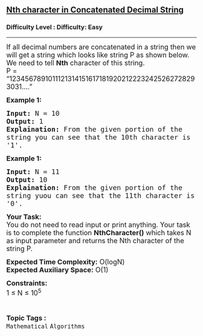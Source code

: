 <h2><a href="https://www.geeksforgeeks.org/problems/nth-character-in-concatenated-decimal-string0245/1?page=14&status=unsolved&sortBy=accuracy">Nth character in Concatenated Decimal String</a></h2><h3>Difficulty Level : Difficulty: Easy</h3><hr><div class="problems_problem_content__Xm_eO"><p><span style="font-size:18px">If all decimal numbers are concatenated in a string then we will get a string which looks like string P as shown below. We need to tell <strong>Nth</strong> character of this string.<br>
P = “12345678910111213141516171819202122232425262728293031….”</span></p>

<p><strong><span style="font-size:18px">Example 1:</span></strong></p>

<pre><span style="font-size:18px"><strong>Input:</strong> N = 10
<strong>Output:</strong> 1
<strong>Explaination:</strong> From the given portion of the 
string you can see that the 10th character is 
'1'.</span></pre>

<p><strong><span style="font-size:18px">Example 1:</span></strong></p>

<pre><span style="font-size:18px"><strong>Input:</strong> N = 11
<strong>Output:</strong> 10
<strong>Explaination:</strong> From the given portion of the 
string yuou can see that the 11th character is 
'0'.</span></pre>

<p><span style="font-size:18px"><strong>Your Task:</strong><br>
You do not need to read input or print anything. Your task is to complete the function <strong>NthCharacter()</strong> which takes N as input parameter and returns the Nth character of the string P.</span></p>

<p><span style="font-size:18px"><strong>Expected Time Complexity:</strong> O(logN)<br>
<strong>Expected Auxiliary Space:</strong> O(1)</span></p>

<p><span style="font-size:18px"><strong>Constraints:</strong><br>
1 ≤&nbsp;N ≤ 10<sup>5</sup>&nbsp;&nbsp;</span></p>
</div><br><p><span style=font-size:18px><strong>Topic Tags : </strong><br><code>Mathematical</code>&nbsp;<code>Algorithms</code>&nbsp;